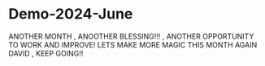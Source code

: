 # Demo-2024-June
ANOTHER MONTH , ANOOTHER BLESSING!!! , ANOTHER OPPORTUNITY TO WORK AND IMPROVE!
LETS MAKE MORE MAGIC THIS MONTH AGAIN DAVID , KEEP GOING!!


